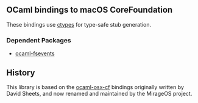 ## OCaml bindings to macOS CoreFoundation

These bindings use [ctypes](https://github.com/ocamllabs/ocaml-ctypes)
for type-safe stub generation.

### Dependent Packages

 - [ocaml-fsevents](https://github.com/mirage/ocaml-fsevents)

## History

This library is based on the [ocaml-osx-cf](https://github.com/dsheets/ocaml-osx-cf)
bindings originally written by David Sheets, and now renamed and maintained
by the MirageOS project.
